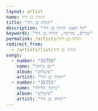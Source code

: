 ```yaml
---
layout: artist
name: יהודה בן דוד
title: "יהודה בן דוד"
description: "דף האמן יהודה בן דוד"
keywords: "שירים, מוזיקה, יהודה בן דוד"
permalink: /artists/יהודה-בן-דוד
redirect_from:
  - /artists/list/יהודה בן דוד
songs:
  - number: "32750"
    name: "יום מיוחד"
    album: "סינגלים"
    artist: "יהודה בן דוד"
  - number: "32751"
    name: "נרקוד הלילה"
    album: "סינגלים"
    artist: "יהודה בן דוד"
---
```

